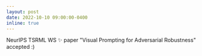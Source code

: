 ```yaml
---
layout: post
date: 2022-10-10 09:00:00-0400
inline: true
---
```


NeurIPS TSRML WS :sparkles: paper "Visual Prompting for Adversarial Robustness" accepted :)
